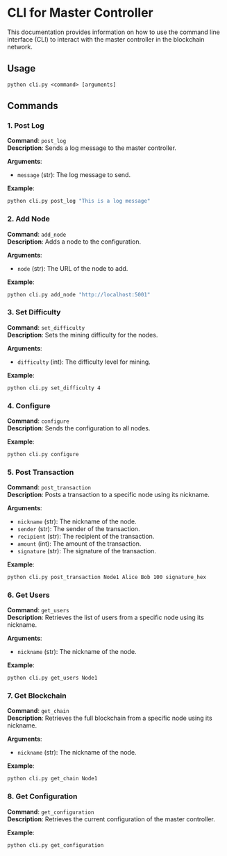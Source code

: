 
# CLI for Master Controller

This documentation provides information on how to use the command line interface (CLI) to interact with the master controller in the blockchain network.

## Usage

```
python cli.py <command> [arguments]
```

## Commands

### 1. Post Log

**Command**: `post_log`  
**Description**: Sends a log message to the master controller.

**Arguments**:
- `message` (str): The log message to send.

**Example**:
```sh
python cli.py post_log "This is a log message"
```

### 2. Add Node

**Command**: `add_node`  
**Description**: Adds a node to the configuration.

**Arguments**:
- `node` (str): The URL of the node to add.

**Example**:
```sh
python cli.py add_node "http://localhost:5001"
```

### 3. Set Difficulty

**Command**: `set_difficulty`  
**Description**: Sets the mining difficulty for the nodes.

**Arguments**:
- `difficulty` (int): The difficulty level for mining.

**Example**:
```sh
python cli.py set_difficulty 4
```

### 4. Configure

**Command**: `configure`  
**Description**: Sends the configuration to all nodes.

**Example**:
```sh
python cli.py configure
```

### 5. Post Transaction

**Command**: `post_transaction`  
**Description**: Posts a transaction to a specific node using its nickname.

**Arguments**:
- `nickname` (str): The nickname of the node.
- `sender` (str): The sender of the transaction.
- `recipient` (str): The recipient of the transaction.
- `amount` (int): The amount of the transaction.
- `signature` (str): The signature of the transaction.

**Example**:
```sh
python cli.py post_transaction Node1 Alice Bob 100 signature_hex
```

### 6. Get Users

**Command**: `get_users`  
**Description**: Retrieves the list of users from a specific node using its nickname.

**Arguments**:
- `nickname` (str): The nickname of the node.

**Example**:
```sh
python cli.py get_users Node1
```

### 7. Get Blockchain

**Command**: `get_chain`  
**Description**: Retrieves the full blockchain from a specific node using its nickname.

**Arguments**:
- `nickname` (str): The nickname of the node.

**Example**:
```sh
python cli.py get_chain Node1
```

### 8. Get Configuration

**Command**: `get_configuration`  
**Description**: Retrieves the current configuration of the master controller.

**Example**:
```sh
python cli.py get_configuration
```
